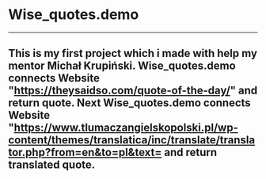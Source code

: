 # Wise_quotes.demo
-----------------------------------------------------------------------------------------------------------------------------------------------------------------------------
This is my first project which i made with help my mentor Michał Krupiński. Wise_quotes.demo connects Website "https://theysaidso.com/quote-of-the-day/"
and return quote. Next Wise_quotes.demo connects Website "https://www.tlumaczangielskopolski.pl/wp-content/themes/translatica/inc/translate/translator.php?from=en&to=pl&text= 
and return translated quote.
------------------------------------------------------------------------------------------------------------------------------------------------------------------------------
